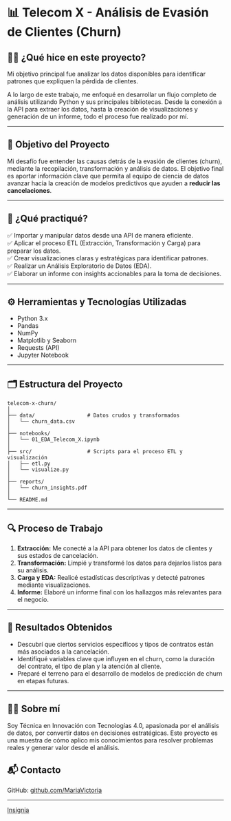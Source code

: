 
# 📊 Telecom X - Análisis de Evasión de Clientes (Churn)

## 🙋‍♀️ ¿Qué hice en este proyecto?

Mi objetivo principal fue analizar los datos disponibles para identificar patrones que expliquen la pérdida de clientes.

A lo largo de este trabajo, me enfoqué en desarrollar un flujo completo de análisis utilizando Python y sus principales bibliotecas. Desde la conexión a la API para extraer los datos, hasta la creación de visualizaciones y generación de un informe, todo el proceso fue realizado por mí.

---

## 🎯 Objetivo del Proyecto

Mi desafío fue entender las causas detrás de la evasión de clientes (churn), mediante la recopilación, transformación y análisis de datos. El objetivo final es aportar información clave que permita al equipo de ciencia de datos avanzar hacia la creación de modelos predictivos que ayuden a **reducir las cancelaciones**.

---

## 🧠 ¿Qué practiqué?

✅ Importar y manipular datos desde una API de manera eficiente.  
✅ Aplicar el proceso ETL (Extracción, Transformación y Carga) para preparar los datos.  
✅ Crear visualizaciones claras y estratégicas para identificar patrones.  
✅ Realizar un Análisis Exploratorio de Datos (EDA).  
✅ Elaborar un informe con insights accionables para la toma de decisiones.

---

## ⚙️ Herramientas y Tecnologías Utilizadas

- Python 3.x
- Pandas
- NumPy
- Matplotlib y Seaborn
- Requests (API)
- Jupyter Notebook

---

## 🗂️ Estructura del Proyecto

```
telecom-x-churn/
│
├── data/                 # Datos crudos y transformados
│   └── churn_data.csv
│
├── notebooks/
│   └── 01_EDA_Telecom_X.ipynb
│
├── src/                  # Scripts para el proceso ETL y visualización
│   ├── etl.py
│   └── visualize.py
│
├── reports/
│   └── churn_insights.pdf
│
└── README.md
```

---

## 🔍 Proceso de Trabajo

1. **Extracción:** Me conecté a la API para obtener los datos de clientes y sus estados de cancelación.
2. **Transformación:** Limpié y transformé los datos para dejarlos listos para su análisis.
3. **Carga y EDA:** Realicé estadísticas descriptivas y detecté patrones mediante visualizaciones.
4. **Informe:** Elaboré un informe final con los hallazgos más relevantes para el negocio.

---

## 📌 Resultados Obtenidos

- Descubrí que ciertos servicios específicos y tipos de contratos están más asociados a la cancelación.
- Identifiqué variables clave que influyen en el churn, como la duración del contrato, el tipo de plan y la atención al cliente.
- Preparé el terreno para el desarrollo de modelos de predicción de churn en etapas futuras.

---



## 👩‍💻 Sobre mí

Soy Técnica en Innovación con Tecnologías 4.0, apasionada por el análisis de datos, por convertir datos en decisiones estratégicas. Este proyecto es una muestra de cómo aplico mis conocimientos para resolver problemas reales y generar valor desde el análisis.

## 📬 Contacto

GitHub: [github.com/MariaVictoria](https://github.com/MariaVictoria)

---


[Insignia](https://cdn1.gnarususercontent.com.br/6/409126/007f0f58-5970-4133-94b8-9af2551f2ab2.png)

